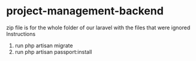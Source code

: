 # project-management-backend
zip file is for the whole folder of our laravel with the files that were ignored
Instructions
1. run php artisan migrate
2. run php artisan passport:install
